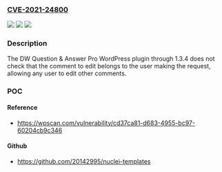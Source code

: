 ### [CVE-2021-24800](https://cve.mitre.org/cgi-bin/cvename.cgi?name=CVE-2021-24800)
![](https://img.shields.io/static/v1?label=Product&message=DW%20Question%20Answer%20Pro&color=blue)
![](https://img.shields.io/static/v1?label=Version&message=1.3.4%3C%3D%201.3.4%20&color=brighgreen)
![](https://img.shields.io/static/v1?label=Vulnerability&message=CWE-639%20Authorization%20Bypass%20Through%20User-Controlled%20Key&color=brighgreen)

### Description

The DW Question & Answer Pro WordPress plugin through 1.3.4 does not check that the comment to edit belongs to the user making the request, allowing any user to edit other comments.

### POC

#### Reference
- https://wpscan.com/vulnerability/cd37ca81-d683-4955-bc97-60204cb9c346

#### Github
- https://github.com/20142995/nuclei-templates

